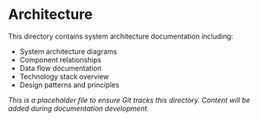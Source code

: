 # Architecture

This directory contains system architecture documentation including:
- System architecture diagrams
- Component relationships
- Data flow documentation
- Technology stack overview
- Design patterns and principles

*This is a placeholder file to ensure Git tracks this directory. Content will be added during documentation development.*
